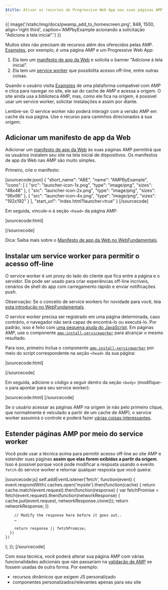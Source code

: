 ```yaml
---
$title: Ativar os recursos de Progressive Web App nas suas páginas AMP
---
```


{{ image('/static/img/docs/pwamp_add_to_homescreen.png', 848, 1500, align='right third', caption='AMPbyExample acionando a solicitação "Adicione à tela inicial".') }}

Muitos sites não precisam de recursos além dos oferecidos pelas AMP. [Examples](../../../documentation/examples/index.html), por exemplo, é uma página AMP e um Progressive Web App:

1. Ela tem um [manifesto de app da Web](https://developers.google.com/web/fundamentals/engage-and-retain/web-app-manifest/) e solicita o banner "Adicione à tela inicial".
2. Ela tem um [service worker](https://developers.google.com/web/fundamentals/getting-started/primers/service-workers) que possibilita acesso off-line, entre outras coisas.

Quando o usuário visita [Examples](../../../documentation/examples/index.html) de uma plataforma compatível com AMP e clica para navegar no site, ele sai do cache de AMP e acessa a origem. O site ainda usa a biblioteca AMP, mas, como ele fica na origem, é possível usar um service worker, solicitar instalações e assim por diante.

Lembre-se: O service worker não poderá interagir com a versão AMP em cache da sua página. Use o recurso para caminhos direcionados à sua origem.

## Adicionar um manifesto de app da Web

Adicionar um [manifesto de app da Web](https://developers.google.com/web/fundamentals/engage-and-retain/web-app-manifest/) às suas páginas AMP permitirá que os usuários instalem seu site na tela inicial de dispositivos. Os manifestos de app da Web nas AMP são muito simples.

Primeiro, crie o manifesto:

[sourcecode:json]
{
  "short_name": "ABE",
  "name": "AMPByExample",
  "icons": [
    {
      "src": "launcher-icon-1x.png",
      "type": "image/png",
      "sizes": "48x48"
    },
    {
      "src": "launcher-icon-2x.png",
      "type": "image/png",
      "sizes": "96x96"
    },
    {
      "src": "launcher-icon-4x.png",
      "type": "image/png",
      "sizes": "192x192"
    }
  ],
  "start_url": "index.html?launcher=true"
}
[/sourcecode]

Em seguida, vincule-o à seção `<head>` da página AMP:

[sourcecode:html]
<link rel="manifest" href="/manifest.json">
[/sourcecode]

Dica: Saiba mais sobre o [Manifesto de app da Web no WebFundamentals](https://developers.google.com/web/fundamentals/engage-and-retain/web-app-manifest/).

## Instalar um service worker para permitir o acesso off-line

O service worker é um proxy do lado do cliente que fica entre a página e o servidor. Ele pode ser usado para criar experiências off-line incríveis, cenários de shell do app com carregamento rápido e enviar notificações push.

Observação: Se o conceito de service workers for novidade para você, leia [esta introdução no WebFundamentals](https://developers.google.com/web/fundamentals/getting-started/primers/service-workers).

O service worker precisa ser registrado em uma página determinada, caso contrário, o navegador não será capaz de encontrá-lo ou executá-lo. Por padrão, isso é feito com [uma pequena ajuda do JavaScript](https://developers.google.com/web/fundamentals/instant-and-offline/service-worker/registration). Em páginas AMP, use o componente [`amp-install-serviceworker`](../../../documentation/components/reference/amp-install-serviceworker.md) para alcançar o mesmo resultado.

Para isso, primeiro inclua o componente [`amp-install-serviceworker`](../../../documentation/components/reference/amp-install-serviceworker.md) por meio do script correspondente na seção `<head>` da sua página:

[sourcecode:html]
<script async custom-element="amp-install-serviceworker"
  src="https://cdn.ampproject.org/v0/amp-install-serviceworker-0.1.js"></script>
[/sourcecode]

Em seguida, adicione o código a seguir dentro da seção `<body>` (modifique-o para apontar para seu service worker):

[sourcecode:html]
<amp-install-serviceworker
      src="https://www.your-domain.com/serviceworker.js"
      layout="nodisplay">
</amp-install-serviceworker>
[/sourcecode]

Se o usuário acessar as páginas AMP na origem (e não pelo primeiro clique, que normalmente é veiculado a partir de um cache de AMP), o service worker assumirá o controle e poderá fazer [várias coisas interessantes](https://developers.google.com/web/fundamentals/instant-and-offline/offline-ux).

## Estender páginas AMP por meio do service worker

Você pode usar a técnica acima para permitir acesso off-line ao site AMP e estender suas páginas **assim que elas forem exibidas a partir da origem**. Isso é possível porque você pode modificar a resposta usando o evento `fetch` do service worker e retornar qualquer resposta que você queira:

[sourcecode:js]
self.addEventListener('fetch', function(event) {
  event.respondWith(
    caches.open('mysite').then(function(cache) {
      return cache.match(event.request).then(function(response) {
        var fetchPromise = fetch(event.request).then(function(networkResponse) {
          cache.put(event.request, networkResponse.clone());
          return networkResponse;
        })

        // Modify the response here before it goes out..
        …

        return response || fetchPromise;
      })
    })
  );
});
[/sourcecode]

Com essa técnica, você poderá alterar sua página AMP com várias
funcionalidades adicionais que não passariam na [validação de AMP](../../../documentation/guides-and-tutorials/learn/validation-workflow/validate_amp.md) se fossem usadas de outra forma. Por exemplo:

* recursos dinâmicos que exigem JS personalizado
* componentes personalizados/relevantes apenas para seu site
